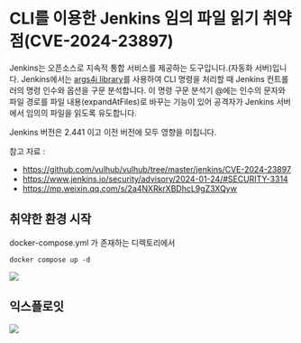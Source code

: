 # CLI를 이용한 Jenkins 임의 파일 읽기 취약점(CVE-2024-23897)


Jenkins는 오픈소스로 지속적 통합 서비스를 제공하는 도구입니다.(자동화 서버)입니다.
Jenkins에서는 [args4j library](https://github.com/kohsuke/args4j)를 사용하여 CLI 명령을 처리할 때 Jenkins 컨트롤러의 명령 인수와 옵션을 구문 분석합니다. 
이 명령 구문 분석기 @에는 인수의 문자와 파일 경로를 파일 내용(expandAtFiles)로 바꾸는 기능이 있어 공격자가 Jenkins 서버에서 임의의 파일을 읽도록 유도합니다.

Jenkins 버전은 2.441 이고 이전 버전에 모두 영향을 미칩니다.

참고 자료 :
- <https://github.com/vulhub/vulhub/tree/master/jenkins/CVE-2024-23897>
- <https://www.jenkins.io/security/advisory/2024-01-24/#SECURITY-3314>
- <https://mp.weixin.qq.com/s/2a4NXRkrXBDhcL9gZ3XQyw>

## 취약한 환경 시작
docker-compose.yml 가 존재하는 디렉토리에서

```
docker compose up -d
```

![](1.png)

## 익스플로잇


![](1.png)
